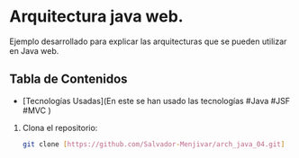 # Arquitectura java web. 

Ejemplo desarrollado para explicar las arquitecturas que se pueden utilizar en Java web. 


## Tabla de Contenidos

- [Tecnologías Usadas](En este se han usado las tecnologías #Java #JSF #MVC )


1. Clona el repositorio:
   ```bash
   git clone [https://github.com/Salvador-Menjivar/arch_java_04.git]
